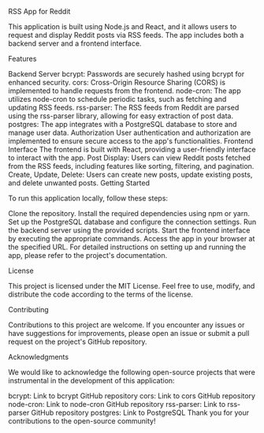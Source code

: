RSS App for Reddit

This application is built using Node.js and React, and it allows users to request and display Reddit posts via RSS feeds. The app includes both a backend server and a frontend interface.

Features

Backend Server
bcrypt: Passwords are securely hashed using bcrypt for enhanced security.
cors: Cross-Origin Resource Sharing (CORS) is implemented to handle requests from the frontend.
node-cron: The app utilizes node-cron to schedule periodic tasks, such as fetching and updating RSS feeds.
rss-parser: The RSS feeds from Reddit are parsed using the rss-parser library, allowing for easy extraction of post data.
postgres: The app integrates with a PostgreSQL database to store and manage user data.
Authorization
User authentication and authorization are implemented to ensure secure access to the app's functionalities.
Frontend Interface
The frontend is built with React, providing a user-friendly interface to interact with the app.
Post Display: Users can view Reddit posts fetched from the RSS feeds, including features like sorting, filtering, and pagination.
Create, Update, Delete: Users can create new posts, update existing posts, and delete unwanted posts.
Getting Started

To run this application locally, follow these steps:

Clone the repository.
Install the required dependencies using npm or yarn.
Set up the PostgreSQL database and configure the connection settings.
Run the backend server using the provided scripts.
Start the frontend interface by executing the appropriate commands.
Access the app in your browser at the specified URL.
For detailed instructions on setting up and running the app, please refer to the project's documentation.

License

This project is licensed under the MIT License. Feel free to use, modify, and distribute the code according to the terms of the license.

Contributing

Contributions to this project are welcome. If you encounter any issues or have suggestions for improvements, please open an issue or submit a pull request on the project's GitHub repository.

Acknowledgments

We would like to acknowledge the following open-source projects that were instrumental in the development of this application:

bcrypt: Link to bcrypt GitHub repository
cors: Link to cors GitHub repository
node-cron: Link to node-cron GitHub repository
rss-parser: Link to rss-parser GitHub repository
postgres: Link to PostgreSQL
Thank you for your contributions to the open-source community!
